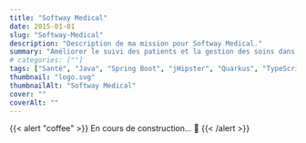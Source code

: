 ```yaml
---
title: "Softway Medical"
date: 2015-01-01
slug: "Softway-Medical"
description: "Description de ma mission pour Softway Medical."
summary: "Améliorer le suivi des patients et la gestion des soins dans les hôpitaux en concevant et développant des applications métier et des microservices sur mesure pour les professionnels de santé."
# categories: [""]
tags: ["Santé", "Java", "Spring Boot", "jHipster", "Quarkus", "TypeScript", "Vue.js", "API REST", "SQL", "NoSQL", "TDD", "GitLab CI/CD", "Méthodologie SCRUM", "DevOps"]
thumbnail: "logo.svg"
thumbnailAlt: "Softway Medical"
cover: ""
coverAlt: ""
---
```


{{< alert "coffee" >}}
En cours de construction... :construction:
{{< /alert >}}

